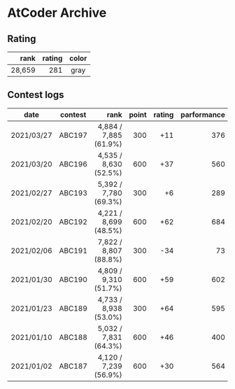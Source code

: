 # AtCoder Archive

## Rating

| rank | rating | color |
|---:|--:|:--:|
| 28,659 | 281 | gray |

## Contest logs

| date | contest | rank | point | rating | parformance |
|:---:|:--:|--:|--:|--:|--:|
| 2021/03/27 | ABC197 | 4,884 / 7,885 (61.9%) | 300 | +11 | 376 |
| 2021/03/20 | ABC196 | 4,535 / 8,630 (52.5%) | 600 | +37 | 560 |
| 2021/02/27 | ABC193 | 5,392 / 7,780 (69.3%) | 300 | +6 | 289 |
| 2021/02/20 | ABC192 | 4,221 / 8,699 (48.5%) | 600 | +62 | 684 |
| 2021/02/06 | ABC191 | 7,822 / 8,807 (88.8%) | 300 | -34 | 73 |
| 2021/01/30 | ABC190 | 4,809 / 9,310 (51.7%) | 600 | +59 | 602 |
| 2021/01/23 | ABC189 | 4,733 / 8,938 (53.0%) | 300 | +64 | 595 |
| 2021/01/10 | ABC188 | 5,032 / 7,831 (64.3%) | 600 | +46 | 400 |
| 2021/01/02 | ABC187 | 4,120 / 7,239 (56.9%) | 600 | +30 | 564 |